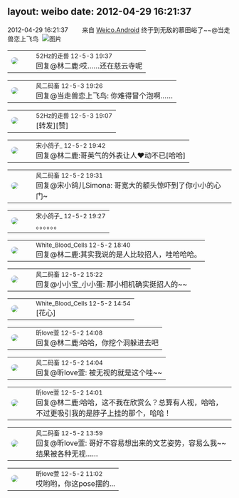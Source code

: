 layout: weibo
date: 2012-04-29 16:21:37
---
<meta name="referrer" content="no-referrer" />

2012-04-29 16:21:37  &nbsp;&nbsp;&nbsp;&nbsp;&nbsp;&nbsp; 来自 <a href="http://app.weibo.com/t/feed/l4RWD" rel="nofollow">Weico.Android</a>
终于到无敌的慕田峪了~~@当走兽恋上飞鸟  ​​​
![图片](https://ww4.sinaimg.cn/large/6d2a6003jw1dsgl05x39sj.jpg)

<table style="width: 100%;">
  <tr>
    <td style="width: 40px;"><img style="border-radius:50%" src="https://tva4.sinaimg.cn/crop.0.0.180.180.50/8beaf773jw1e8qgp5bmzyj2050050aa8.jpg?KID=imgbed,tva&Expires=1624465137&ssig=31lf0ioRjC"></td>
    <td colspan="2"><small>52Hz的走兽 12-5-3 19:37</small><br/>回复@林二鹿:哎……还在慈云寺呢</td>
  </tr>
</table>

<table style="width: 100%;">
  <tr>
    <td style="width: 40px;"><img style="border-radius:50%" src="https://tva3.sinaimg.cn/crop.0.0.639.639.50/6d2a6003jw8f3idy69w2gj20hs0hrt9g.jpg?KID=imgbed,tva&Expires=1624465137&ssig=C0GuSCmSHb"></td>
    <td colspan="2"><small>风二码畜 12-5-3 19:26</small><br/>回复@当走兽恋上飞鸟: 你难得冒个泡啊……</td>
  </tr>
</table>

<table style="width: 100%;">
  <tr>
    <td style="width: 40px;"><img style="border-radius:50%" src="https://tva4.sinaimg.cn/crop.0.0.180.180.50/8beaf773jw1e8qgp5bmzyj2050050aa8.jpg?KID=imgbed,tva&Expires=1624465137&ssig=31lf0ioRjC"></td>
    <td colspan="2"><small>52Hz的走兽 12-5-3 19:07</small><br/>[转发][赞]</td>
  </tr>
</table>

<table style="width: 100%;">
  <tr>
    <td style="width: 40px;"><img style="border-radius:50%" src="https://tva3.sinaimg.cn/crop.92.47.244.244.50/88f80b2bjw8eukpmat8a6j20c8086jrv.jpg?KID=imgbed,tva&Expires=1624465137&ssig=SYZAiRibce"></td>
    <td colspan="2"><small>宋小鸽子_ 12-5-2 19:42</small><br/>回复@林二鹿:哥英气的外表让人❤动不已[哈哈]</td>
  </tr>
</table>

<table style="width: 100%;">
  <tr>
    <td style="width: 40px;"><img style="border-radius:50%" src="https://tva3.sinaimg.cn/crop.0.0.639.639.50/6d2a6003jw8f3idy69w2gj20hs0hrt9g.jpg?KID=imgbed,tva&Expires=1624465138&ssig=2S2NdsuIQr"></td>
    <td colspan="2"><small>风二码畜 12-5-2 19:31</small><br/>回复@宋小鸽儿Simona: 哥宽大的额头惊吓到了你小小的心门~</td>
  </tr>
</table>

<table style="width: 100%;">
  <tr>
    <td style="width: 40px;"><img style="border-radius:50%" src="https://tva3.sinaimg.cn/crop.92.47.244.244.50/88f80b2bjw8eukpmat8a6j20c8086jrv.jpg?KID=imgbed,tva&Expires=1624465138&ssig=ZPGo9mEt0n"></td>
    <td colspan="2"><small>宋小鸽子_ 12-5-2 19:27</small><br/>。。。。。。</td>
  </tr>
</table>

<table style="width: 100%;">
  <tr>
    <td style="width: 40px;"><img style="border-radius:50%" src="https://tva2.sinaimg.cn/crop.0.0.720.720.50/68eeef24jw8emcxyyu1l5j20k00k0jtt.jpg?KID=imgbed,tva&Expires=1624465138&ssig=nMTTZ0LYnF"></td>
    <td colspan="2"><small>White_Blood_Cells 12-5-2 18:40</small><br/>回复@林二鹿:其实我说的是人比较招人，哇哈哈哈。</td>
  </tr>
</table>

<table style="width: 100%;">
  <tr>
    <td style="width: 40px;"><img style="border-radius:50%" src="https://tva3.sinaimg.cn/crop.0.0.639.639.50/6d2a6003jw8f3idy69w2gj20hs0hrt9g.jpg?KID=imgbed,tva&Expires=1624465138&ssig=2S2NdsuIQr"></td>
    <td colspan="2"><small>风二码畜 12-5-2 15:22</small><br/>回复@小小宝_小小蛋: 那小相机确实挺招人的~~</td>
  </tr>
</table>

<table style="width: 100%;">
  <tr>
    <td style="width: 40px;"><img style="border-radius:50%" src="https://tva2.sinaimg.cn/crop.0.0.720.720.50/68eeef24jw8emcxyyu1l5j20k00k0jtt.jpg?KID=imgbed,tva&Expires=1624465138&ssig=nMTTZ0LYnF"></td>
    <td colspan="2"><small>White_Blood_Cells 12-5-2 14:54</small><br/>[花心]</td>
  </tr>
</table>

<table style="width: 100%;">
  <tr>
    <td style="width: 40px;"><img style="border-radius:50%" src="https://tva3.sinaimg.cn/crop.0.0.180.180.50/6958d0e3jw1e8qgp5bmzyj2050050aa8.jpg?KID=imgbed,tva&Expires=1624465138&ssig=0wQRaJyv4z"></td>
    <td colspan="2"><small>昕love萱 12-5-2 14:08</small><br/>回复@林二鹿:哈哈，你挖个洞躲进去吧</td>
  </tr>
</table>

<table style="width: 100%;">
  <tr>
    <td style="width: 40px;"><img style="border-radius:50%" src="https://tva3.sinaimg.cn/crop.0.0.639.639.50/6d2a6003jw8f3idy69w2gj20hs0hrt9g.jpg?KID=imgbed,tva&Expires=1624465138&ssig=2S2NdsuIQr"></td>
    <td colspan="2"><small>风二码畜 12-5-2 14:04</small><br/>回复@昕love萱: 被无视的就是这个哇~~</td>
  </tr>
</table>

<table style="width: 100%;">
  <tr>
    <td style="width: 40px;"><img style="border-radius:50%" src="https://tva3.sinaimg.cn/crop.0.0.180.180.50/6958d0e3jw1e8qgp5bmzyj2050050aa8.jpg?KID=imgbed,tva&Expires=1624465138&ssig=0wQRaJyv4z"></td>
    <td colspan="2"><small>昕love萱 12-5-2 14:01</small><br/>回复@林二鹿:哈哈，这不我在欣赏么？总算有人视，哈哈，不过更吸引我的是脖子上挂的那个，哈哈！</td>
  </tr>
</table>

<table style="width: 100%;">
  <tr>
    <td style="width: 40px;"><img style="border-radius:50%" src="https://tva3.sinaimg.cn/crop.0.0.639.639.50/6d2a6003jw8f3idy69w2gj20hs0hrt9g.jpg?KID=imgbed,tva&Expires=1624465138&ssig=2S2NdsuIQr"></td>
    <td colspan="2"><small>风二码畜 12-5-2 13:59</small><br/>回复@昕love萱: 哥好不容易想出来的文艺姿势，容易么我~~结果被各种无视……</td>
  </tr>
</table>

<table style="width: 100%;">
  <tr>
    <td style="width: 40px;"><img style="border-radius:50%" src="https://tva3.sinaimg.cn/crop.0.0.180.180.50/6958d0e3jw1e8qgp5bmzyj2050050aa8.jpg?KID=imgbed,tva&Expires=1624465138&ssig=0wQRaJyv4z"></td>
    <td colspan="2"><small>昕love萱 12-5-2 11:02</small><br/>哎哟哟，你这pose摆的...</td>
  </tr>
</table>
